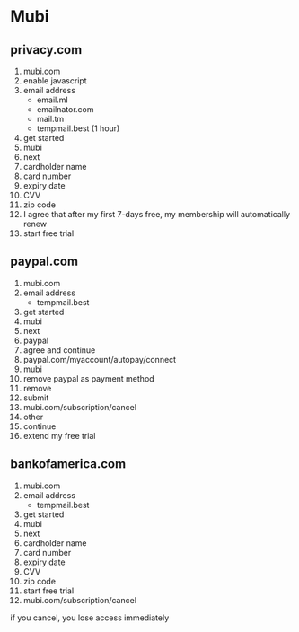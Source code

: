 # Mubi

## privacy.com

1. mubi.com
2. enable javascript
3. email address
   - email.ml
   - emailnator.com
   - mail.tm
   - tempmail.best (1 hour)
4. get started
5. mubi
6. next
7. cardholder name
8. card number
9. expiry date
10. CVV
11. zip code
12. I agree that after my first 7-days free, my membership will automatically
   renew
13. start free trial

## paypal.com

1. mubi.com
2. email address
   - tempmail.best
3. get started
4. mubi
5. next
6. paypal
7. agree and continue
8. paypal.com/myaccount/autopay/connect
9. mubi
10. remove paypal as payment method
11. remove
12. submit
13. mubi.com/subscription/cancel
14. other
15. continue
16. extend my free trial

## bankofamerica.com

1. mubi.com
2. email address
   - tempmail.best
3. get started
4. mubi
5. next
6. cardholder name
7. card number
8. expiry date
9. CVV
10. zip code
11. start free trial
12. mubi.com/subscription/cancel

if you cancel, you lose access immediately
